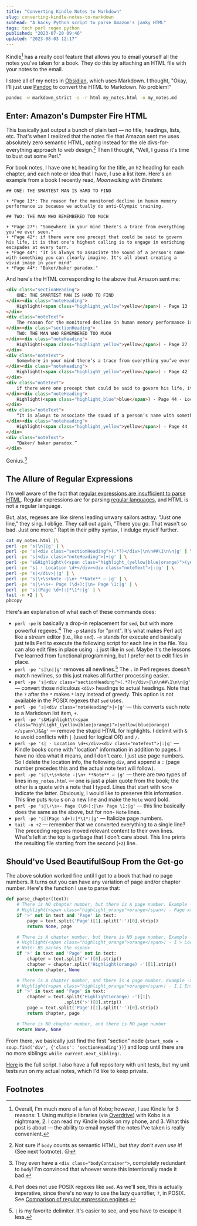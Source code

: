 ```yaml
---
title: "Converting Kindle Notes to Markdown"
slug: converting-kindle-notes-to-markdown
subhead: "A hacky Python script to parse Amazon's janky HTML"
tags: tech perl regex python
published: "2023-07-20 09:46"
updated: "2023-08-03 12:17"
---
```



Kindle[^1] has a really cool feature that allows you to email yourself all the notes you've taken for a book. They do this by attaching an HTML file with your notes to the email.

I store all of my notes in [Obsidian](https://obsidian.md/), which uses Markdown. I thought, "Okay, I'll just use [Pandoc](https://pandoc.org/) to convert the HTML to Markdown. No problem!"

```bash 
pandoc -w markdown_strict -s -r html my_notes.html -o my_notes.md
```

## Enter: Amazon's Dumpster Fire HTML

This basically just output a bunch of plain text — no title, headings, lists, etc. That's when I realized that the notes file that Amazon sent me uses absolutely zero semantic HTML, opting instead for the ole divs-for-everything approach to web design.[^2] Then I thought, "Well, I guess it's time to bust out some Perl."

For book notes, I have one `h1` heading for the title, an `h2` heading for each chapter, and each note or idea that I have, I use a list item. Here's an example from a book I recently read, *Moonwalking with Einstein*:

```text
## ONE: THE SMARTEST MAN IS HARD TO FIND

+ *Page 13*: The reason for the monitored decline in human memory performance is because we actually do anti-Olympic training.

## TWO: THE MAN WHO REMEMBERED TOO MUCH

+ *Page 27*: "Somewhere in your mind there's a trace from everything you've ever seen."
+ *Page 42*: if there were one precept that could be said to govern his life, it is that one's highest calling is to engage in enriching escapades at every turn.
+ *Page 44*: "It is always to associate the sound of a person's name with something you can clearly imagine. It's all about creating a vivid image in your mind"
+ *Page 44*: "Baker/baker paradox."
```

And here's the HTML corresponding to the above that Amazon sent me:

```html
<div class="sectionHeading">
    ONE: THE SMARTEST MAN IS HARD TO FIND
</div><div class="noteHeading">
    Highlight(<span class="highlight_yellow">yellow</span>) - Page 13 · Location 287
</div>
<div class="noteText">
    The reason for the monitored decline in human memory performance is because we actually do anti-Olympic training.
</div><div class="sectionHeading">
    TWO: THE MAN WHO REMEMBERED TOO MUCH
</div><div class="noteHeading">
    Highlight(<span class="highlight_yellow">yellow</span>) - Page 27 · Location 472
</div>
<div class="noteText">
    Somewhere in your mind there’s a trace from everything you’ve ever seen.”
</div><div class="noteHeading">
    Highlight(<span class="highlight_yellow">yellow</span>) - Page 42 · Location 697
</div>
<div class="noteText">
    if there were one precept that could be said to govern his life, it is that one’s highest calling is to engage in enriching escapades at every turn.
</div><div class="noteHeading">
    Highlight(<span class="highlight_blue">blue</span>) - Page 44 · Location 721
</div>
<div class="noteText">
    “It is always to associate the sound of a person’s name with something you can clearly imagine. It’s all about creating a vivid image in your mind
</div><div class="noteHeading">
    Highlight(<span class="highlight_yellow">yellow</span>) - Page 44 · Location 728
</div>
<div class="noteText">
    “Baker/ baker paradox.”
</div>
```

Genius.[^3]

## The Allure of Regular Expressions

I'm well aware of the fact that [regular expressions are insufficient to parse HTML](https://stackoverflow.com/a/1732454). Regular expressions are for parsing [regular languages](https://en.wikipedia.org/wiki/Regular_grammar), and HTML is not a regular language.

But, alas, regexes are like sirens leading unwary sailors astray. "Just one line," they sing. I oblige. They call out again, "There you go. That wasn't so bad. Just one more." Rapt in their pithy syntax, I indulge myself further.

```bash 
cat my_notes.html |\
perl -pe 's|\n||g' | \
perl -pe 's|<div class="sectionHeading">(.*?)</div>|\n\n##\1\n\n|g' | \
perl -pe 's|<div class="noteHeading">|+|g' | \
perl -pe 's&Highlight\(<span class="highlight_(yellow|blue|orange)">(yellow|blue|orange)</span>\)&&g' | \
perl -pe 's| · Location \d+</div><div class="noteText">|:|g' | \
perl -pe 's|</div>||g' | \
perl -pe 's|\+\s+Note -|\n+ **Note** — |g' | \
perl -pe 's|\+\s+- Page (\d+):|\n+ Page \1:|g' | \
perl -pe 's|(Page \d+):|*\1*:|g' | \
tail -n +2 | \
pbcopy
```

Here's an explanation of what each of these commands does:

- `perl -pe` is basically a drop-in replacement for `sed`, but with more powerful regexes.[^4] The `-p` stands for "print". It's what makes Perl act like a stream editor (i.e., like `sed`). `-e` stands for execute and basically just tells Perl to execute the following script for each line in the file. You can also edit files in place using `-i` just like in `sed`. Maybe it's the lessons I've learned from functional programming, but I prefer not to edit files in place.
- `perl -pe 's|\n||g'` removes all newlines.[^5] The `.` in Perl regexes doesn't match newlines, so this just makes all further processing easier.
- `perl -pe 's|<div class="sectionHeading">(.*?)</div>|\n\n##\1\n\n|g'` — convert those ridiculous `<div>` headings to actual headings. Note that the `?` after the `*` makes `*` lazy instead of greedy. This option is not available in the POSIX regexes that `sed` uses.
- `perl -pe 's|<div class="noteHeading">|+|g'` — this converts each note to a Markdown list item, `+`.
- `perl -pe 's&Highlight\(<span class="highlight_(yellow|blue|orange)">(yellow|blue|orange)</span>\)&&g'` — remove the stupid HTML for highlights. I delimit with `&` to avoid conflicts with `|` (used for logical OR) and `/`.
- `perl -pe 's| · Location \d+</div><div class="noteText">|:|g'` — Kindle books come with "location" information in addition to pages. I have no idea what it means, and I don't care. I just use page numbers. So I delete the location info, the following `div`, and append a `:` (page number precedes this and the actual note text will follow).
- `perl -pe 's|\+\s+Note -|\n+ **Note** — |g'` — there are two types of lines in `my_notes.html` — one is just a plain quote from the book; the other is a quote with a note that I typed. Lines that start with `Note` indicate the latter. Obviously, I would like to preserve this information. This line puts `Note` s on a new line and make the `Note` word bold.
- `perl -pe 's|\+\s+- Page (\d+):|\n+ Page \1:|g'` — this line basically does the same as the above, but for non- `Note` lines.
- `perl -pe 's|(Page \d+):|*\1*:|g'` — Italicize page numbers.
- `tail -n +2` — remember that we converted everything to a single line? The preceding regexes moved relevant content to their own lines. What's left at the top is garbage that I don't care about. This line prints the resulting file starting from the second (`+2`) line.

## Should've Used BeautifulSoup From the Get-go

The above solution worked fine until I got to a book that had no page numbers. It turns out you can have any variation of page and/or chapter number.  Here's the function I use to parse that:

```python
def parse_chapter(text):
    # There is NO chapter number, but there is A page number. Example ->
    # Highlight(<span class="highlight_orange">orange</span>) - Page xxvii · Location 381
    if '>' not in text and 'Page' in text:
        page = text.split('Page')[1].split('·')[0].strip()
        return None, page

    # There is A chapter number, but there is NO page number. Example ->
    # Highlight(<span class="highlight_orange">orange</span>) - I > Location 38
    # Note: BS parses the <span>
    if '>' in text and 'Page' not in text:
        chapter = text.split('>')[0].strip()
        chapter = chapter.split('Highlight(orange) -')[1].strip()
        return chapter, None

    # There is A chapter number, and there is A page number. Example ->
    # Highlight(<span class="highlight_orange">orange</span>) - I.1 Enter the two Bishops, [the Archbishop] of Canterbury and [the Bishop of] Ely. > Page 7 · Location 778
    if '>' in text and 'Page' in text:
        chapter = text.split('Highlight(orange) -')[1]\
                      .split('>')[0].strip()
        page = text.split('Page')[1].split('·')[0].strip()
        return chapter, page

    # There is NO chapter number, and there is NO page number
    return None, None
``` 

From there, we basically just find the first "section" node (`start_node = soup.find('div', {'class': 'sectionHeading'})`) and loop until there are no more siblings: `while current.next_sibling:`.

[Here](https://gist.github.com/dempe/f26536e2d04c2e8e815e0abf7d8d2d69) is the full script.  I also have a full repository with unit tests, but my unit tests run on my actual notes, which I'd like to keep private.

## Footnotes

[^1]: Overall, I'm much more of a fan of Kobo; however, I use Kindle for 3 reasons: 1. Using multiple libraries (via [Overdrive](https://www.overdrive.com/)) with Kobo is a nightmare, 2. I can read my Kindle books on my phone, and 3. What this post is about — the ability to email myself the notes I've taken is really convenient.

[^2]: Not sure if `body` counts as semantic HTML, but *they don't even use it*! (See next footnote). 😒

[^3]: They even have a `<div class="bodyContainer">`, completely redundant to `body`! I'm convinced that whoever wrote this intentionally made it bad.

[^4]: Perl does not use POSIX regexes like `sed`. As we'll see, this is actually imperative, since there's no way to use the lazy quantifier, `?`, in POSIX. See [Comparison of regular expression engines](https://en.wikipedia.org/wiki/Comparison_of_regular_expression_engines#Language_features).

[^5]: `|` is my favorite delimiter. It's easier to see, and you have to escape it less.



